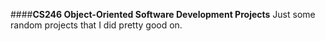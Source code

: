 ####**CS246 Object-Oriented Software Development Projects**
Just some random projects that I did pretty good on.
